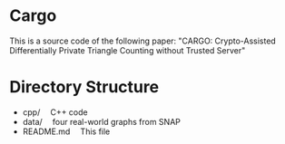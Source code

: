 # Cargo
This is a source code of the following paper:
"CARGO: Crypto-Assisted Differentially Private Triangle Counting without Trusted Server"

# Directory Structure
* cpp/  C++ code
* data/  four real-world graphs from SNAP
* README.md  This file
